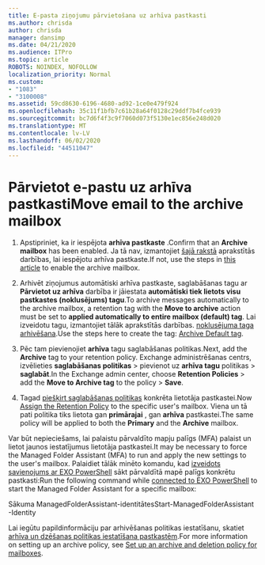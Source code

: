 ```yaml
---
title: E-pasta ziņojumu pārvietošana uz arhīva pastkasti
ms.author: chrisda
author: chrisda
manager: dansimp
ms.date: 04/21/2020
ms.audience: ITPro
ms.topic: article
ROBOTS: NOINDEX, NOFOLLOW
localization_priority: Normal
ms.custom:
- "1083"
- "3100008"
ms.assetid: 59cd8630-6196-4680-ad92-1ce0e479f924
ms.openlocfilehash: 35c11f1bfb7c61b28a64f0128c29ddf7b4fce939
ms.sourcegitcommit: bc7d6f4f3c9f7060d073f5130e1ec856e248d020
ms.translationtype: MT
ms.contentlocale: lv-LV
ms.lasthandoff: 06/02/2020
ms.locfileid: "44511047"
---
```

# <a name="move-email-to-the-archive-mailbox"></a><span data-ttu-id="70c6d-102">Pārvietot e-pastu uz arhīva pastkasti</span><span class="sxs-lookup"><span data-stu-id="70c6d-102">Move email to the archive mailbox</span></span>

1. <span data-ttu-id="70c6d-103">Apstipriniet, ka ir iespējota **arhīva pastkaste** .</span><span class="sxs-lookup"><span data-stu-id="70c6d-103">Confirm that an **Archive mailbox** has been enabled.</span></span> <span data-ttu-id="70c6d-104">Ja tā nav, izmantojiet [šajā rakstā](https://docs.microsoft.com/microsoft-365/compliance/enable-archive-mailboxes) aprakstītās darbības, lai iespējotu arhīva pastkaste.</span><span class="sxs-lookup"><span data-stu-id="70c6d-104">If not, use the steps in [this article](https://docs.microsoft.com/microsoft-365/compliance/enable-archive-mailboxes) to enable the archive mailbox.</span></span>

2. <span data-ttu-id="70c6d-105">Arhivēt ziņojumus automātiski arhīva pastkaste, saglabāšanas tagu ar **Pārvietot uz arhīva** darbība ir jāiestata **automātiski tiek lietots visu pastkastes (noklusējums) tagu**.</span><span class="sxs-lookup"><span data-stu-id="70c6d-105">To archive messages automatically to the archive mailbox, a retention tag with the **Move to archive** action must be set to **applied automatically to entire mailbox (default) tag**.</span></span> <span data-ttu-id="70c6d-106">Lai izveidotu tagu, izmantojiet tālāk aprakstītās darbības. [noklusējuma taga arhivēšana](https://docs.microsoft.com/microsoft-365/compliance/set-up-an-archive-and-deletion-policy-for-mailboxes#create-a-custom-archive-default-policy-tag).</span><span class="sxs-lookup"><span data-stu-id="70c6d-106">Use the steps here to create the tag: [Archive Default tag](https://docs.microsoft.com/microsoft-365/compliance/set-up-an-archive-and-deletion-policy-for-mailboxes#create-a-custom-archive-default-policy-tag).</span></span>

3. <span data-ttu-id="70c6d-107">Pēc tam pievienojiet **arhīva** tagu saglabāšanas politikas.</span><span class="sxs-lookup"><span data-stu-id="70c6d-107">Next, add the **Archive** tag to your retention policy.</span></span> <span data-ttu-id="70c6d-108">Exchange administrēšanas centrs, izvēlieties **saglabāšanas politikas** > pievienot uz **arhīva tagu** politikas > **saglabāt**.</span><span class="sxs-lookup"><span data-stu-id="70c6d-108">In the Exchange admin center, choose **Retention Policies** > add the **Move to Archive tag** to the policy > **Save**.</span></span>

4. <span data-ttu-id="70c6d-109">Tagad [piešķirt saglabāšanas politikas](https://docs.microsoft.com/exchange/security-and-compliance/messaging-records-management/apply-retention-policy) konkrēta lietotāja pastkastei.</span><span class="sxs-lookup"><span data-stu-id="70c6d-109">Now [Assign the Retention Policy](https://docs.microsoft.com/exchange/security-and-compliance/messaging-records-management/apply-retention-policy) to the specific user's mailbox.</span></span> <span data-ttu-id="70c6d-110">Viena un tā pati politika tiks lietota gan **primārajai** , gan **arhīva** pastkastei.</span><span class="sxs-lookup"><span data-stu-id="70c6d-110">The same policy will be applied to both the **Primary** and the **Archive** mailbox.</span></span>

<span data-ttu-id="70c6d-111">Var būt nepieciešams, lai palaistu pārvaldīto mapju palīgs (MFA) palaist un lietot jaunos iestatījumus lietotāja pastkastei.</span><span class="sxs-lookup"><span data-stu-id="70c6d-111">It may be necessary to force the Managed Folder Assistant (MFA) to run and apply the new settings to the user's mailbox.</span></span> <span data-ttu-id="70c6d-112">Palaidiet tālāk minēto komandu, kad [izveidots savienojums ar EXO PowerShell](https://docs.microsoft.com/powershell/exchange/exchange-online/connect-to-exchange-online-powershell/connect-to-exchange-online-powershell?view=exchange-ps) sākt pārvaldītā mapē palīgs konkrētu pastkasti:</span><span class="sxs-lookup"><span data-stu-id="70c6d-112">Run the following command while [connected to EXO PowerShell](https://docs.microsoft.com/powershell/exchange/exchange-online/connect-to-exchange-online-powershell/connect-to-exchange-online-powershell?view=exchange-ps) to start the Managed Folder Assistant for a specific mailbox:</span></span>
  
<span data-ttu-id="70c6d-113">Sākuma ManagedFolderAssistant-identitātes<name of the mailbox></span><span class="sxs-lookup"><span data-stu-id="70c6d-113">Start-ManagedFolderAssistant -Identity <name of the mailbox></span></span>

<span data-ttu-id="70c6d-114">Lai iegūtu papildinformāciju par arhivēšanas politikas iestatīšanu, skatiet [arhīva un dzēšanas politikas iestatīšana pastkastēm](https://docs.microsoft.com/microsoft-365/compliance/set-up-an-archive-and-deletion-policy-for-mailboxes#step-1-enable-archive-mailboxes-for-users).</span><span class="sxs-lookup"><span data-stu-id="70c6d-114">For more information on setting up an archive policy, see [Set up an archive and deletion policy for mailboxes](https://docs.microsoft.com/microsoft-365/compliance/set-up-an-archive-and-deletion-policy-for-mailboxes#step-1-enable-archive-mailboxes-for-users).</span></span>
  